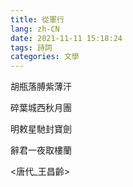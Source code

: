 ```yaml
---
title: 從軍行
lang: zh-CN
date: 2021-11-11 15:18:24
tags: 詩詞
categories: 文學
---
```


胡瓶落膊紫薄汗

碎葉城西秋月團

明敕星馳封寶劍

辭君一夜取樓蘭
<!-- more -->
<唐代_王昌齡>
